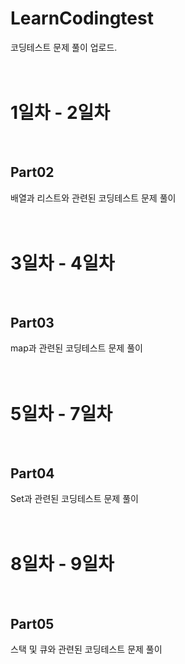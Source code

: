 # LearnCodingtest
코딩테스트 문제 풀이 업로드.
<br/> <br/> <br/> 
# 1일차 - 2일차
<br/> 

## Part02
배열과 리스트와 관련된 코딩테스트 문제 풀이
<br/> <br/> <br/> 


# 3일차 - 4일차
<br/> 

## Part03
map과 관련된 코딩테스트 문제 풀이
<br/> <br/> <br/> 


# 5일차 - 7일차
<br/> 

## Part04
Set과 관련된 코딩테스트 문제 풀이
<br/> <br/> <br/> 

# 8일차 - 9일차
<br/>

## Part05
스택 및 큐와 관련된 코딩테스트 문제 풀이
<br/> <br/> <br/> 
